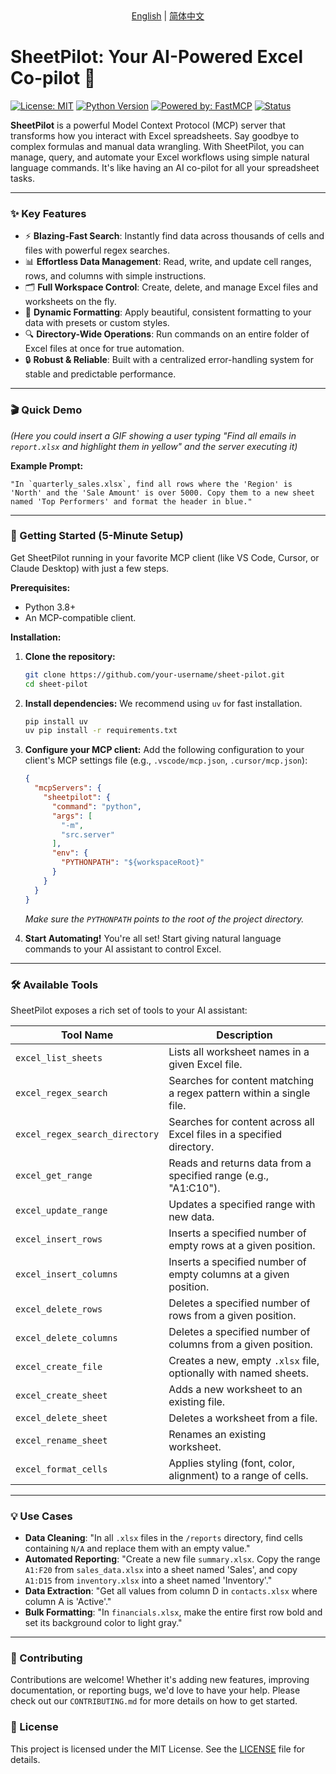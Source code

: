 

<div align="center">
<a href="README.md">English</a> | <a href="README.zh-CN.md">简体中文</a>
</div>

# SheetPilot: Your AI-Powered Excel Co-pilot 🚀


[![License: MIT](https://img.shields.io/badge/License-MIT-yellow.svg)](https://opensource.org/licenses/MIT)
[![Python Version](https://img.shields.io/badge/python-3.8+-blue.svg)](https://www.python.org/downloads/)
[![Powered by: FastMCP](https://img.shields.io/badge/Powered%20by-FastMCP-orange)](https://github.com/your-fastmcp-repo)
[![Status](https://img.shields.io/badge/status-active-success.svg)]()

**SheetPilot** is a powerful Model Context Protocol (MCP) server that transforms how you interact with Excel spreadsheets. Say goodbye to complex formulas and manual data wrangling. With SheetPilot, you can manage, query, and automate your Excel workflows using simple natural language commands. It's like having an AI co-pilot for all your spreadsheet tasks.

---

### ✨ Key Features

*   ⚡️ **Blazing-Fast Search**: Instantly find data across thousands of cells and files with powerful regex searches.
*   📊 **Effortless Data Management**: Read, write, and update cell ranges, rows, and columns with simple instructions.
*   🗂️ **Full Workspace Control**: Create, delete, and manage Excel files and worksheets on the fly.
*   🎨 **Dynamic Formatting**: Apply beautiful, consistent formatting to your data with presets or custom styles.
*   🔍 **Directory-Wide Operations**: Run commands on an entire folder of Excel files at once for true automation.
*   🔒 **Robust & Reliable**: Built with a centralized error-handling system for stable and predictable performance.

---

### 🎬 Quick Demo

*(Here you could insert a GIF showing a user typing "Find all emails in `report.xlsx` and highlight them in yellow" and the server executing it)*

**Example Prompt:**
```
"In `quarterly_sales.xlsx`, find all rows where the 'Region' is 'North' and the 'Sale Amount' is over 5000. Copy them to a new sheet named 'Top Performers' and format the header in blue."
```

---

### 🚀 Getting Started (5-Minute Setup)

Get SheetPilot running in your favorite MCP client (like VS Code, Cursor, or Claude Desktop) with just a few steps.

**Prerequisites:**
*   Python 3.8+
*   An MCP-compatible client.

**Installation:**

1.  **Clone the repository:**
    ```bash
    git clone https://github.com/your-username/sheet-pilot.git
    cd sheet-pilot
    ```

2.  **Install dependencies:**
    We recommend using `uv` for fast installation.
    ```bash
    pip install uv
    uv pip install -r requirements.txt
    ```

3.  **Configure your MCP client:**
    Add the following configuration to your client's MCP settings file (e.g., `.vscode/mcp.json`, `.cursor/mcp.json`):

    ```json
    {
      "mcpServers": {
        "sheetpilot": {
          "command": "python",
          "args": [
            "-m",
            "src.server"
          ],
          "env": {
            "PYTHONPATH": "${workspaceRoot}"
          }
        }
      }
    }
    ```
    *Make sure the `PYTHONPATH` points to the root of the project directory.*

4.  **Start Automating!**
    You're all set! Start giving natural language commands to your AI assistant to control Excel.

---

### 🛠️ Available Tools

SheetPilot exposes a rich set of tools to your AI assistant:

| Tool Name                      | Description                                                              |
| ------------------------------ | ------------------------------------------------------------------------ |
| `excel_list_sheets`            | Lists all worksheet names in a given Excel file.                         |
| `excel_regex_search`           | Searches for content matching a regex pattern within a single file.      |
| `excel_regex_search_directory` | Searches for content across all Excel files in a specified directory.    |
| `excel_get_range`              | Reads and returns data from a specified range (e.g., "A1:C10").          |
| `excel_update_range`           | Updates a specified range with new data.                                 |
| `excel_insert_rows`            | Inserts a specified number of empty rows at a given position.            |
| `excel_insert_columns`         | Inserts a specified number of empty columns at a given position.         |
| `excel_delete_rows`            | Deletes a specified number of rows from a given position.                |
| `excel_delete_columns`         | Deletes a specified number of columns from a given position.             |
| `excel_create_file`            | Creates a new, empty `.xlsx` file, optionally with named sheets.         |
| `excel_create_sheet`           | Adds a new worksheet to an existing file.                                |
| `excel_delete_sheet`           | Deletes a worksheet from a file.                                         |
| `excel_rename_sheet`           | Renames an existing worksheet.                                           |
| `excel_format_cells`           | Applies styling (font, color, alignment) to a range of cells.            |

---

### 💡 Use Cases

*   **Data Cleaning**: "In all `.xlsx` files in the `/reports` directory, find cells containing `N/A` and replace them with an empty value."
*   **Automated Reporting**: "Create a new file `summary.xlsx`. Copy the range `A1:F20` from `sales_data.xlsx` into a sheet named 'Sales', and copy `A1:D15` from `inventory.xlsx` into a sheet named 'Inventory'."
*   **Data Extraction**: "Get all values from column D in `contacts.xlsx` where column A is 'Active'."
*   **Bulk Formatting**: "In `financials.xlsx`, make the entire first row bold and set its background color to light gray."

---

### 🤝 Contributing

Contributions are welcome! Whether it's adding new features, improving documentation, or reporting bugs, we'd love to have your help. Please check out our `CONTRIBUTING.md` for more details on how to get started.

### 📜 License

This project is licensed under the MIT License. See the [LICENSE](LICENSE) file for details.
